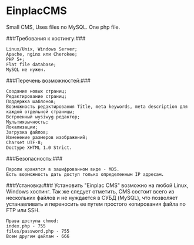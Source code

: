 EinplacCMS
==========

Small CMS, Uses files no MySQL. One php file.


###Требования к хостингу:###

	Linux/Unix, Windows Server;
	Apache, nginx или Cherokee;
	PHP 5+;
	Flat file database;
	MySQL не нужен.

###Перечень возможностей:###

    Создание новых страниц;
    Редактирование страниц;
    Поддержка шаблонов;
    Возможность редактирования Title, meta keywords, meta description для каждой отдельной страницы;
    Встроенный wysiwyg редактор;
    Мультиязычность;
    Локализации;
    Загрузка файлов;
    Изменение размеров изображений;
    Charset UTF-8;
    Doctype XHTML 1.0 Strict.

###Безопасность:###

    Пароли хранятся в зашифрованном виде - MD5.
    Есть возможность дать доступ только определенным IP адресам.

###Установка:###
Установить "Einplac CMS" возможно на любой Linux, Windows хостинг. Так же следует отметить, CMS состоит всего из нескольких файлов и не нуждается в СУБД (MySQL), что позволяет устанавливать и переносить ее путем простого копирования файла по FTP или SSH.

	Права доступа chmod:
	index.php - 755
	files/password.php - 755
	Всем другим файлам - 666
    
